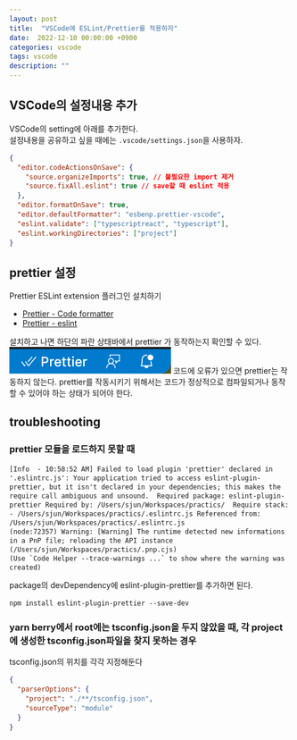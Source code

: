 ```yaml
---
layout: post
title:  "VSCode에 ESLint/Prettier를 적용하자"
date:  2022-12-10 00:00:00 +0900
categories: vscode
tags: vscode
description: ""
---
```


## VSCode의 설정내용 추가

VSCode의 setting에 아래를 추가한다.  
설정내용을 공유하고 싶을 때에는 `.vscode/settings.json`을 사용하자.

```json
{
  "editor.codeActionsOnSave": {
    "source.organizeImports": true, // 불필요한 import 제거
    "source.fixAll.eslint": true // save할 때 eslint 적용
  },
  "editor.formatOnSave": true,
  "editor.defaultFormatter": "esbenp.prettier-vscode",
  "eslint.validate": ["typescriptreact", "typescript"],
  "eslint.workingDirectories": ["project"]
}
```

## prettier 설정

Prettier ESLint extension 플러그인 설치하기

- [Prettier - Code formatter](https://marketplace.visualstudio.com/items?itemName=esbenp.prettier-vscode)
- [Prettier - eslint](https://marketplace.visualstudio.com/items?itemName=rvest.vs-code-prettier-eslint)

설치하고 나면 하단의 파란 상태바에서 prettier 가 동작하는지 확인할 수 있다.
![vscode_prettier](/images/20221210/vscode_prettier.png)
코드에 오류가 있으면 prettier는 작동하지 않는다. prettier를 작동시키기 위해서는 코드가 정상적으로 컴파일되거나 동작할 수 있어야 하는 상태가 되어야 한다.

## troubleshooting

### prettier 모듈을 로드하지 못할 때

```terminal
[Info  - 10:58:52 AM] Failed to load plugin 'prettier' declared in '.eslintrc.js': Your application tried to access eslint-plugin-prettier, but it isn't declared in your dependencies; this makes the require call ambiguous and unsound.  Required package: eslint-plugin-prettier Required by: /Users/sjun/Workspaces/practics/  Require stack: - /Users/sjun/Workspaces/practics/.eslintrc.js Referenced from: /Users/sjun/Workspaces/practics/.eslintrc.js
(node:72357) Warning: [Warning] The runtime detected new informations in a PnP file; reloading the API instance (/Users/sjun/Workspaces/practics/.pnp.cjs)
(Use `Code Helper --trace-warnings ...` to show where the warning was created)
```

package의 devDependency에 eslint-plugin-prettier를 추가하면 된다.

```terminal
npm install eslint-plugin-prettier --save-dev
```

### yarn berry에서 root에는 tsconfig.json을 두지 않았을 때, 각 project에 생성한 tsconfig.json파일을 찾지 못하는 경우

tsconfig.json의 위치를 각각 지정해둔다

```json
{
  "parserOptions": {
    "project": "./**/tsconfig.json",
    "sourceType": "module"
  }
}
```

